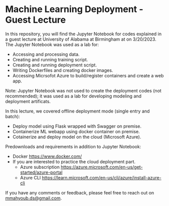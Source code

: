 # Machine Learning Deployment - Guest Lecture 
In this repository, you will find the Jupyter Notebook for codes explained in a guest lecture at University of Alabama at Birmingham at  on 3/20/2023. The Jupyter Notebook was used as a lab for:
- Accessing and processing data.
- Creating and running training script.
- Creating and running deployment script.
- Writing Dockerfiles and creating docker images.
- Accessing Micrsofot Azure to build/register containers and create a web app.

Note: Jupyter Notebook was not used to create the deployment codes (not recommended); it was used as a lab for developing modeling and deployment artificats. 

In this lecture, we covered offline deployment mode (single entry and batch):
  - Deploy model using Flask wrapped with Swagger on premise.
  - Containerize ML webapp using docker container on premise. 
  - Cotainerize and deploy model on the cloud (Microsoft Azure). 

Predownloads and requirements in addition to Jupyter Notebook:
- Docker https://www.docker.com/
- If you are interested to practice the cloud deployment part.
  - Azure subscription https://azure.microsoft.com/en-us/get-started/azure-portal
  - Azure CLI  https://learn.microsoft.com/en-us/cli/azure/install-azure-cli 

If you have any comments or feedback, please feel free to reach out on mmahyoub.ds@gmail.com.
